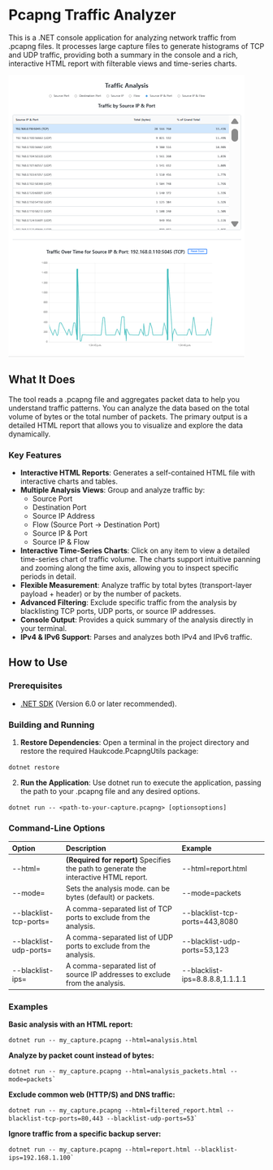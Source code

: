 # **Pcapng Traffic Analyzer**

This is a .NET console application for analyzing network traffic from .pcapng files. It processes large capture files to generate histograms of TCP and UDP traffic, providing both a summary in the console and a rich, interactive HTML report with filterable views and time-series charts.

![Screenshot](screenshot.png)

## **What It Does**

The tool reads a .pcapng file and aggregates packet data to help you understand traffic patterns. You can analyze the data based on the total volume of bytes or the total number of packets. The primary output is a detailed HTML report that allows you to visualize and explore the data dynamically.

### **Key Features**

* **Interactive HTML Reports**: Generates a self-contained HTML file with interactive charts and tables.  
* **Multiple Analysis Views**: Group and analyze traffic by:  
  * Source Port  
  * Destination Port  
  * Source IP Address  
  * Flow (Source Port → Destination Port)  
  * Source IP & Port  
  * Source IP & Flow  
* **Interactive Time-Series Charts**: Click on any item to view a detailed time-series chart of traffic volume. The charts support intuitive panning and zooming along the time axis, allowing you to inspect specific periods in detail.  
* **Flexible Measurement**: Analyze traffic by total bytes (transport-layer payload + header) or by the number of packets.  
* **Advanced Filtering**: Exclude specific traffic from the analysis by blacklisting TCP ports, UDP ports, or source IP addresses.  
* **Console Output**: Provides a quick summary of the analysis directly in your terminal.  
* **IPv4 & IPv6 Support**: Parses and analyzes both IPv4 and IPv6 traffic.

## **How to Use**

### **Prerequisites**

* [.NET SDK](https://dotnet.microsoft.com/download) (Version 6.0 or later recommended).

### **Building and Running**

1. **Restore Dependencies**: Open a terminal in the project directory and restore the required Haukcode.PcapngUtils package:

`dotnet restore`

2.   **Run the Application**: Use dotnet run to execute the application, passing the path to your .pcapng file and any desired options.

`dotnet run -- <path-to-your-capture.pcapng> [optionsoptions]`



### **Command-Line Options**

| Option | Description | Example |
| :---- | :---- | :---- |
| --html=<file> | **(Required for report)** Specifies the path to generate the interactive HTML report. | --html=report.html |
| --mode=<mode> | Sets the analysis mode. <mode> can be bytes (default) or packets. | --mode=packets |
| --blacklist-tcp-ports=<list> | A comma-separated list of TCP ports to exclude from the analysis. | --blacklist-tcp-ports=443,8080 |
| --blacklist-udp-ports=<list> | A comma-separated list of UDP ports to exclude from the analysis. | --blacklist-udp-ports=53,123 |
| --blacklist-ips=<list> | A comma-separated list of source IP addresses to exclude from the analysis. | --blacklist-ips=8.8.8.8,1.1.1.1 |

### **Examples**

**Basic analysis with an HTML report:**

```
dotnet run -- my_capture.pcapng --html=analysis.html
```

**Analyze by packet count instead of bytes:**

```
dotnet run -- my_capture.pcapng --html=analysis_packets.html --mode=packets`
```

**Exclude common web (HTTP/S) and DNS traffic:**

```
dotnet run -- my_capture.pcapng --html=filtered_report.html --blacklist-tcp-ports=80,443 --blacklist-udp-ports=53`
```

**Ignore traffic from a specific backup server:**

```
dotnet run -- my_capture.pcapng --html=report.html --blacklist-ips=192.168.1.100`
```

